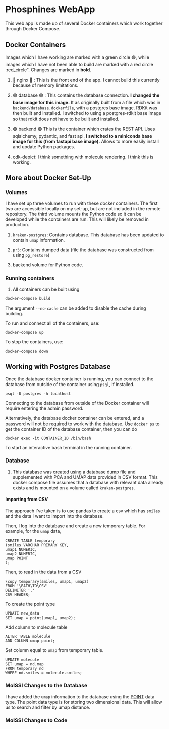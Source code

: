 # Phosphines WebApp

This web app is made up of several Docker containers which work together through Docker Compose.

## Docker Containers

Images which I have working are marked with a green circle :green_circle:, while images which I have not been able to build are marked with a red circle :red_circle". Changes are marked in **bold**.

1. :red_circle: nginx :red_circle: : This is the front end of the app. I cannot build this currently because of memory limitations.

2. :green_circle: database :green_circle: : This contains the database connection. **I changed the base image for this image.** It as originally built from a file which was in `backend/database.dockerfile`, with a postgres base image. RDKit was then built and installed. I switched to using a postgres-rdkit base image so that rdkit does not have to be built and installed.

3. :green_circle: backend :green_circle: This is the container which crates the REST API. Uses sqlalchemy, pydantic, and fast api. **I switched to a miniconda base image for this (from fastapi base image).** Allows to more easily install and update Python packages.

4. <span style>cdk-depict</span>: I think something with molecule rendering. I think this is working.

## More about Docker Set-Up

### Volumes
I have set up three volumes to run with these docker containers. The first two are accessible locally on my set-up, but are not included in the remote repository. The third volume mounts the Python code so it can be developed while the containers are run. This will likely be removed in production.

1. `kraken-postgres`: Contains database. This database has been updated to contain `umap` information.

2. `pr3`: Contains dumped data (file the database was constructed from using `pg_restore`)

3. backend volume for Python code.

### Running containers
1. All containers can be built using

```
docker-compose build
```

The argument `--no-cache` can be added to disable the cache during building.

To run and connect all of the containers, use:

```
docker-compose up
```

To stop the containers, use:

```
docker-compose down
```

## Working with Postgres Database
Once the database docker container is running, you can connect to the database from outside of the container using `psql`, if installed.

```
psql -U postgres -h localhost
```
Connecting to the database from outside of the Docker container will require entering the admin password.

Alternatively, the database docker container can be entered, and a password will not be required to work with the database. Use `docker ps` to get the container ID of the database container, then you can do

```
docker exec -it CONTAINER_ID /bin/bash
```

To start an interactive bash terminal in the running container.

### Database
1. This database was created using a database dump file and supplemented with PCA and UMAP data provided in CSV format. This docker compose file assumes that a database with relevant data already exists and is mounted on a volume called `kraken-postgres`.

#### Importing from CSV
The approach I've taken is to use pandas to create a csv which has `smiles` and the data I want to import into the database. 

Then, I log into the database and create a new temporary table. For example, for the `umap` data,

```
CREATE TABLE temporary
(smiles VARCHAR PRIMARY KEY,
umap1 NUMERIC,
umap2 NUMERIC,
umap POINT
);
```

Then, to read in the data from a CSV

```
\copy temporary(smiles, umap1, umap2)
FROM '\PATH\TO\CSV'
DELIMITER ','
CSV HEADER;
```

To create the point type

```
UPDATE new_data
SET umap = point(umap1, umap2);
```

Add column to molecule table

```
ALTER TABLE molecule
ADD COLUMN umap point;
```

Set column equal to `umap` from temporary table.

```
UPDATE molecule
SET umap = nd.map
FROM temporary nd
WHERE nd.smiles = molecule.smiles;
```

### MolSSI Changes to the Database
I have added the `umap` information to the database using the [POINT](https://www.postgresql.org/docs/current/datatype-geometric.html) data type. The point data type is for storing two dimensional data. This will allow us to search and filter by umap distance.

### MolSSI Changes to Code

